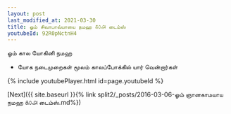 ```yaml
---
layout: post
last_modified_at: 2021-03-30
title: ஓம் சிவாபாவ்யாயை நமஹ ௧௦௮ டைம்ஸ்
youtubeId: 92R0pNctnH4
---
```

 
 
 ஓம் கால யோகினி நமஹ  
 
 -  யோக நடைமுறைகள் மூலம் காலப்போக்கில் யார் வென்றார்கள் 
 
  
 
  
 
 
 
 
 
 


{% include youtubePlayer.html id=page.youtubeId %}
 
[Next]({{ site.baseurl }}{% link  split2/_posts/2016-03-06-ஓம் ஞானகாமயாய நமஹ ௧௦௮ டைம்ஸ்.md%})
 
